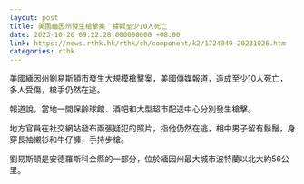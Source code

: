 ```yaml
---
layout: post
title: 美國緬因州發生槍擊案　據報至少10人死亡
date: 2023-10-26 09:22:28.000000000 +08:00
link: https://news.rthk.hk/rthk/ch/component/k2/1724949-20231026.htm
categories: rthk
---
```


美國緬因州劉易斯頓市發生大規模槍擊案，美國傳媒報道，造成至少10人死亡，多人受傷，槍手仍然在逃。

報道說，當地一間保齡球館、酒吧和大型超市配送中心分別發生槍擊。

地方官員在社交網站發布兩張疑犯的照片，指他仍然在逃，相中男子留有鬍鬚，身穿長袖襯衫和牛仔褲，手持步槍。

劉易斯頓是安德羅斯科金縣的一部分，位於緬因州最大城市波特蘭以北大約56公里。
